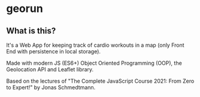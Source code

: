 # georun

## What is this?

It's a Web App for keeping track of cardio workouts in a map (only Front End with persistence in local storage).

Made with modern JS (ES6+) Object Oriented Programming (OOP), the Geolocation API and Leaflet library.

Based on the lectures of "The Complete JavaScript Course 2021: From Zero to Expert!" by Jonas Schmedtmann.
